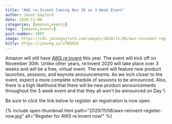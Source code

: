 ```yaml
---
title: "AWS re:Invent Coming Nov 30 as 3 Week Event"
author: Jason Gaylord
date: 2020-11-08
categories: [amazon,events]
tags:  [amazon,events]
post-number: 1097
image: https://cdn.jasongaylord.com/images/2020/11/08/aws-reinvent-register-now.jpg
bitly: https://jasong.us/2TWIHSX
---
```


Amazon will still have [AWS re:Invent](https://jasong.us/36bVXJf) this year. The event will kick off on November 30th. Unlike other years, re:Invent 2020 will take place over 3 weeks and will be a free, virtual event. The event will feature new product launches, sessions, and keynote announcements. As we inch closer to the event, expect a more complete schedule of sessions to be announced. Also, there is a high likelihood that there will be new product announcements throughout the 3 week event and that they all won't be announced on Day 1. 

Be sure to click the link below to register an registration is now open. 

{% include open-thumbnail.html path="2020/11/08/aws-reinvent-register-now.jpg" alt="Register for AWS re:Invent now!" %}